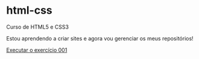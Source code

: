 # html-css
 Curso de HTML5 e CSS3

 Estou aprendendo a criar sites e agora vou gerenciar os meus repositórios!
 
<a href="https://joaoguidias.github.io/html-css/desafios/d010/index.html">
Executar o exercício 001 </a>
